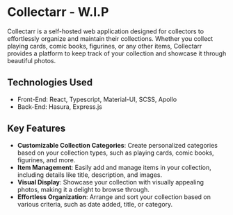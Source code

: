 # Collectarr - W.I.P

Collectarr is a self-hosted web application designed for collectors to effortlessly organize and maintain their collections. Whether you collect playing cards, comic books, figurines, or any other items, Collectarr provides a platform to keep track of your collection and showcase it through beautiful photos.

## Technologies Used

- Front-End: React, Typescript, Material-UI, SCSS, Apollo
- Back-End: Hasura, Express.js

## Key Features

- **Customizable Collection Categories**: Create personalized categories based on your collection types, such as playing cards, comic books, figurines, and more.
- **Item Management**: Easily add and manage items in your collection, including details like title, description, and images.
- **Visual Display**: Showcase your collection with visually appealing photos, making it a delight to browse through.
- **Effortless Organization**: Arrange and sort your collection based on various criteria, such as date added, title, or category.
